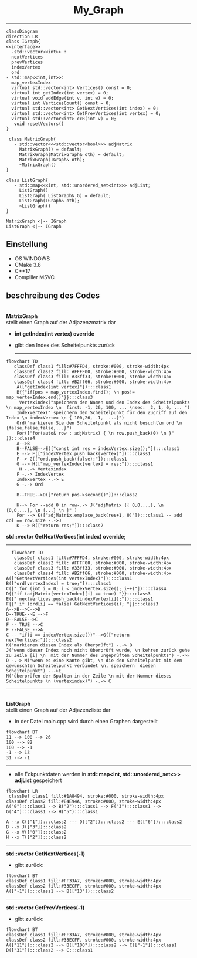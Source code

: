 <h1 align = "center">My_Graph </h1> 

---

```mermaid
classDiagram
direction LR
class IGraph{
<<interface>>
  -std::vector<<int>> :
  nextVertices
  prevVertices
  indexVertex
  ord
- std::map<<int,int>>:
  map_vertexIndex
  virtual std::vector<int> Vertices() const = 0;
  virtual int getIndex(int vertex) = 0;
  virtual void addEdge(int v, int w) = 0;
  virtual int VerticesCount() const = 0;
  virtual std::vector<int> GetNextVertices(int index) = 0;
  virtual std::vector<int> GetPrevVertices(int vertex) = 0;
  virtual std::vector<int> ccR(int v) = 0;
   void resetVectors()
}

 class MatrixGraph{
   - std::vector<<<std::vector<bool>>> adjMatrix
     MatrixGraph() = default;
     MatrixGraph(MatrixGraph& oth) = default;
     MatrixGraph(IGraph& oth);
     ~MatrixGraph()
}

class ListGraph{
   - std::map<<<int, std::unordered_set<int>>> adjList;
     ListGraph()
     ListGraph( ListGraph& G) = default;
     ListGraph(IGraph& oth);
     ~ListGraph()
}

MatrixGraph <|-- IGraph
ListGraph <|-- IGraph
```

## Einstellung
- OS WINDOWS
- CMake 3.8
- C++17
-  Compiller MSVC

## beschreibung des Codes
<br> __MatrixGraph__<br>
stellt einen Graph auf der Adjazenzmatrix dar
- __int getIndex(int vertex) override__
- gibt den Index des  Scheitelpunkts zurück

  ---

```mermaid
flowchart TD
   classDef class1 fill:#7FFFD4, stroke:#000, stroke-width:4px
   classDef class2 fill: #FFFF00, stroke:#000, stroke-width:4px
   classDef class3 fill: #33ff33, stroke:#000, stroke-width:4px
   classDef class4 fill: #B2ff66, stroke:#000, stroke-width:4px
    A(["getIndex(int vertex)"]):::class1
    B{{"if(pos = map_vertexIndex.find(); \n pos!= map_vertexIndex.end()"}}:::class3
     Vertexindex("speichern den Namen und den Index des Scheitelpunkts  \n map_vertexIndex \n  first: -1, 26, 100, ... \nsec:  2, 1, 0, ... ")
    IndexVertex(" speichern den Scheitelpunkt für den Zugriff auf den Index \n indexVertex \n { 100,26, -1,  ...}")
    Ord("markieren Sie den Scheitelpunkt als nicht besucht\n ord \n {false,false,false,...}")
    For(["for(auto& row : adjMatrix) { \n row.push_back(0) \n }" ]):::class4
    A-->B
    B--FALSE-->E(["const int res = indexVertex.size();"]):::class1
    E --> F(["indexVertex.push_back(vertex)"]):::class1
    F--> G(["ord.push_back(false);"]):::class1
    G --> H(["map_vertexIndex[vertex] = res;"]):::class1
     H -.-> Vertexindex
    F -.-> IndexVertex
    IndexVertex -.-> E
    G -.-> Ord
   
    B--TRUE-->D(["return pos->second()"]):::class2

    H--> For --add 0 in row-.-> J("adjMatrix {{ 0,0,...}, \n {0,0,...}, \n {...} \n }" )
    For --> K(["adjMatrix.emplace_back(res+1, 0)"]):::class1 -- add col == row.size -.->J
    K --> R(["return res;"]):::class2
  ```

__std::vector<int> GetNextVertices(int index) override;__

---


```mermaid
  flowchart TD
   classDef class1 fill:#7FFFD4, stroke:#000, stroke-width:4px
   classDef class2 fill: #FFFF00, stroke:#000, stroke-width:4px
   classDef class3 fill: #33ff33, stroke:#000, stroke-width:4px
   classDef class4 fill: #B2ff66, stroke:#000, stroke-width:4px
A(["GetNextVertices(int vertexIndex)"]):::class1
B(["ord[vertexIndex] = true;"]):::class1
C([" for (int i = 0; i < indexVertex.size(); i++)"]):::class4
D{{"if (adjMatrix[vertexIndex][i] == true) "}}:::class3
E([" nextVertices.push_back(indexVertex[i]);"]):::class1
F{{" if (ord[i] == false) GetNextVertices(i); "}}:::class3
A-->B-->C-->D
D--TRUE-->E -->F
D--FALSE-->C
F -- TRUE -->C
F --FALSE -->A
C -- "if(i == indexVertex.size())"-->G(["return nextVertices;"]):::class2
K("markieren diesen Index als überprüft") -.-> B
J("wenn dieser Index noch nicht überprüft wurde, \n kehren zurück gehe zu Zeile [i] \n  mit der Nummer des ungeprüften Scheitelpunkts") -.->F
D -.-> M("wenn es eine Kante gibt, \n die den Scheitelpunkt mit dem gewünschten Scheitelpunkt verbindet \n, speichern  diesen Scheitelpunkt") -.->E
N("überprüfen der Spalten in der Zeile \n mit der Nummer dieses Scheitelpunkts \n (vertexindex)") -.-> C
```

---

<br>__ListGraph__<br> 
 stellt einen Graph auf der Adjazenzliste dar
 - in der Datei main.cpp wird durch einen Graphen dargestellt

```mermaid
flowchart BT
11 --> 100 --> 26
100 --> 82
100 --> -1
-1 --> 13
31 --> -1
```

---

- alle Eckpunktdaten werden in  **std::map<int, std::unordered_set<<int>>> adjList** gespeichert

```mermaid
flowchart LR
 classDef class1 fill:#1A8494, stroke:#000, stroke-width:4px
classDef class2 fill:#E4E94A, stroke:#000, stroke-width:4px
A("0"):::class1 --> B("2"):::class1 --> F("3"):::class1 --> G("4"):::class1 --> H("5"):::class1

A --x C(["1"]):::class2 --- D(["2"]):::class2 --- E(["6"]):::class2
B --x J(["3"]):::class2
G --x V(["0"]):::class2
H --x T(["2"]):::class2

```

---

__std::vector<int> GetNextVertices(-1)__
- gibt zurück:


```mermaid
flowchart BT
classDef class1 fill:#FF33A7, stroke:#000, stroke-width:4px
classDef class2 fill:#33ECFF, stroke:#000, stroke-width:4px
A(["-1"]):::class1 --> B(["13"]):::class2

```

---

__std::vector<int> GetPrevVertices(-1)__
- gibt zurück:

```mermaid
flowchart BT
classDef class1 fill:#FF33A7, stroke:#000, stroke-width:4px
classDef class2 fill:#33ECFF, stroke:#000, stroke-width:4px
A(["11"]):::class2 --> B(["100"]):::class2 --> C(["-1"]):::class1
D(["31"]):::class2 --> C:::class1

```
